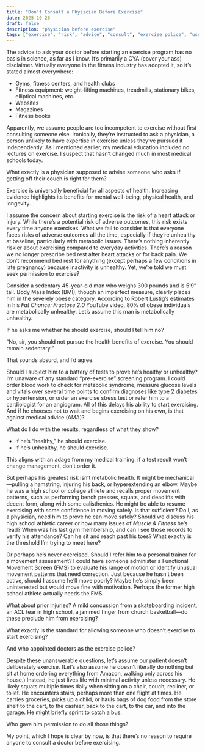```yaml
---
title: "Don't Consult a Physician Before Exercise"
date: 2025-10-26
draft: false
description: "physician before exercise"
tags: ["exercise", "risk", "advice", "consult", "exercise police", "useless advice", "Robert Lustig", "metabolic health", "obesity"]
---
```


The advice to ask your doctor before starting an exercise program has no basis in science, as far as I know. It’s primarily a CYA (cover your ass) disclaimer. Virtually everyone in the fitness industry has adopted it, so it’s stated almost everywhere:

- Gyms, fitness centers, and health clubs
- Fitness equipment: weight-lifting machines, treadmills, stationary bikes, elliptical machines, etc.
- Websites
- Magazines
- Fitness books

Apparently, we assume people are too incompetent to exercise without first consulting someone else. Ironically, they’re instructed to ask a physician, a person unlikely to have expertise in exercise unless they’ve pursued it independently. As I mentioned earlier, my medical education included no lectures on exercise. I suspect that hasn’t changed much in most medical schools today.

What exactly is a physician supposed to advise someone who asks if getting off their couch is right for them?

Exercise is universally beneficial for all aspects of health. Increasing evidence highlights its benefits for mental well-being, physical health, and longevity.

I assume the concern about starting exercise is the risk of a heart attack or injury. While there’s a potential risk of adverse outcomes, this risk exists every time anyone exercises. What we fail to consider is that everyone faces risks of adverse outcomes all the time, especially if they’re unhealthy at baseline, particularly with metabolic issues. There’s nothing inherently riskier about exercising compared to everyday activities. There’s a reason we no longer prescribe bed rest after heart attacks or for back pain. We don’t recommend bed rest for anything (except perhaps a few conditions in late pregnancy) because inactivity is unhealthy. Yet, we’re told we must seek permission to exercise?

Consider a sedentary 45-year-old man who weighs 300 pounds and is 5’9” tall. Body Mass Index (BMI), though an imperfect measure, clearly places him in the severely obese category. According to Robert Lustig’s estimates in his *Fat Chance: Fructose 2.0* YouTube video, 80% of obese individuals are metabolically unhealthy. Let’s assume this man is metabolically unhealthy.

If he asks me whether he should exercise, should I tell him no?

“No, sir, you should not pursue the health benefits of exercise. You should remain sedentary.”

That sounds absurd, and I’d agree.

Should I subject him to a battery of tests to prove he’s healthy or unhealthy? I’m unaware of any standard “pre-exercise” screening program. I could order blood work to check for metabolic syndrome, measure glucose levels and vitals over several time points to confirm diagnoses like type 2 diabetes or hypertension, or order an exercise stress test or refer him to a cardiologist for an angiogram. All of this delays his ability to start exercising. And if he chooses not to wait and begins exercising on his own, is that against medical advice (AMA)?

What do I do with the results, regardless of what they show?

- If he’s “healthy,” he should exercise.
- If he’s unhealthy, he should exercise.

This aligns with an adage from my medical training: if a test result won’t change management, don’t order it.

But perhaps his greatest risk isn’t metabolic health. It might be mechanical—pulling a hamstring, injuring his back, or hyperextending an elbow. Maybe he was a high school or college athlete and recalls proper movement patterns, such as performing bench presses, squats, and deadlifts with decent form, along with some calisthenics. He might be able to resume exercising with some confidence in moving safely. Is that sufficient? Do I, as a physician, need him to prove he can move safely? Should we discuss his high school athletic career or how many issues of *Muscle & Fitness* he’s read? When was his last gym membership, and can I see those records to verify his attendance? Can he sit and reach past his toes? What exactly is the threshold I’m trying to meet here?

Or perhaps he’s never exercised. Should I refer him to a personal trainer for a movement assessment? I could have someone administer a Functional Movement Screen (FMS) to evaluate his range of motion or identify unusual movement patterns that need correction. Just because he hasn’t been active, should I assume he’ll move poorly? Maybe he’s simply been uninterested but would move fine with motivation. Perhaps the former high school athlete actually needs the FMS.

What about prior injuries? A mild concussion from a skateboarding incident, an ACL tear in high school, a jammed finger from church basketball—do these preclude him from exercising?

What exactly is the standard for allowing someone who doesn’t exercise to start exercising?

And who appointed doctors as the exercise police?

Despite these unanswerable questions, let’s assume our patient doesn’t deliberately exercise. (Let’s also assume he doesn’t literally do nothing but sit at home ordering everything from Amazon, walking only across his house.) Instead, he just lives life with minimal activity unless necessary. He likely squats multiple times daily when sitting on a chair, couch, recliner, or toilet. He encounters stairs, perhaps more than one flight at times. He carries groceries, picks up a child, or hauls bags of dog food from the store shelf to the cart, to the cashier, back to the cart, to the car, and into the garage. He might briefly sprint to catch a bus.

Who gave him permission to do all those things?

My point, which I hope is clear by now, is that there’s no reason to require anyone to consult a doctor before exercising.